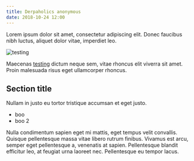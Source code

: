 ```yaml
---
title: Derpaholics anonymous
date: 2018-10-24 12:00
---
```


Lorem ipsum dolor sit amet, consectetur adipiscing elit. Donec faucibus nibh luctus, aliquet dolor vitae, imperdiet leo.

![testing](http://placehold.it/2000x2000)

Maecenas [testing](#) dictum neque sem, vitae rhoncus elit viverra sit amet. Proin malesuada risus eget ullamcorper rhoncus.

## Section title

Nullam in justo eu tortor tristique accumsan et eget justo.

- boo
- boo 2

Nulla condimentum sapien eget mi mattis, eget tempus velit convallis. Quisque pellentesque massa vitae libero rutrum finibus. Vivamus est arcu, semper eget pellentesque a, venenatis at sapien. Pellentesque blandit efficitur leo, at feugiat urna laoreet nec.
Pellentesque eu tempor lacus.